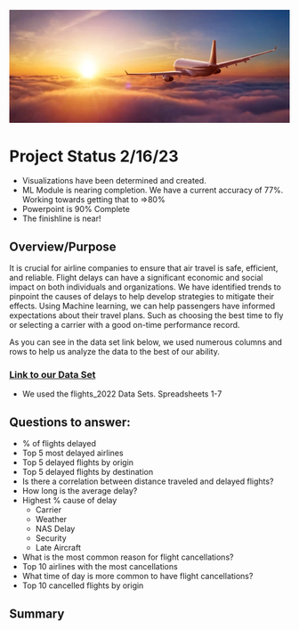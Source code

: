 ![plane.png](https://github.com/Adam-Warrick/Causes_of_Flight_Delays_and_Cancellations/blob/main/Resources/images/plane.png)


# Project Status 2/16/23

* Visualizations have been determined and created. 
* ML Module is nearing completion. We have a current accuracy of 77%. Working towards getting that to =>80%
* Powerpoint is 90% Complete
* The finishline is near!

## Overview/Purpose

It is crucial for airline companies to ensure that air travel is safe, efficient, and reliable. 
Flight delays can have a significant economic and social impact on both individuals and organizations. We have identified trends to pinpoint the causes of delays to help develop strategies to mitigate their effects. 
Using Machine learning, we can help passengers have informed expectations about their travel plans. Such as choosing the best time to fly or selecting a carrier with a good on-time performance record.


As you can see in the data set link below, we used numerous columns and rows to help us analyze the data to the best of our ability. 

### [Link to our Data Set](https://www.kaggle.com/datasets/robikscube/flight-delay-dataset-20182022)
* We used the flights_2022 Data Sets. Spreadsheets 1-7


## Questions to answer:
* % of flights delayed
* Top 5 most delayed airlines
* Top 5 delayed flights by origin
* Top 5 delayed flights by destination
* Is there a correlation between distance traveled and delayed flights? 
* How long is the average delay?
* Highest % cause of delay
  * Carrier
  * Weather
  * NAS Delay
  * Security
  * Late Aircraft
* What is the most common reason for flight cancellations?
* Top 10 airlines with the most cancellations
* What time of day is more common to have flight cancellations?
* Top 10 cancelled flights by origin

## Summary
